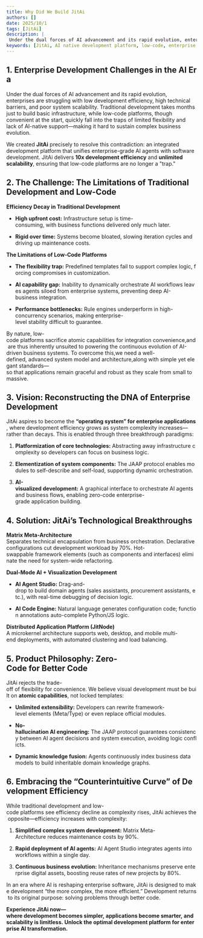 ```yaml
---
title: Why Did We Build JitAi
authors: []
date: 2025/10/1
tags: [JitAi]
description: |
 Under the dual forces of AI advancement and its rapid evolution, enterprises are struggling with low development efficiency, high technical barriers, and poor system scalability. Traditional development takes months just to build basic infrastructure, while low-code platforms, though convenient at the start, quickly fall into the traps of limited flexibility and lack of AI-native support—making it hard to sustain complex business evolution.
keywords: [JitAi, AI native development platform, low-code, enterprise AI, JAAP, Matrix Meta-Architecture, Meta, Type, Instance, AI agents, visual development, JitNode, digital transformation, development efficiency, system scalability]
---
```


## 1. Enterprise Development Challenges in the AI Era

Under the dual forces of AI advancement and its rapid evolution, enterprises are struggling with low development efficiency, high technical barriers, and poor system scalability. Traditional development takes months just to build basic infrastructure, while low-code platforms, though convenient at the start, quickly fall into the traps of limited flexibility and lack of AI-native support—making it hard to sustain complex business evolution.
<!--truncate-->
We created **JitAi** precisely to resolve this contradiction: an integrated development platform that unifies enterprise-grade AI agents with software development. JitAi delivers **10x development efficiency** and **unlimited scalability**, ensuring that low-code platforms are no longer a "trap."

## 2. The Challenge: The Limitations of Traditional Development and Low-Code

**Efficiency Decay in Traditional Development**

*   **High upfront cost:** Infrastructure setup is time-consuming, with business functions delivered only much later.
    
*   **Rigid over time:** Systems become bloated, slowing iteration cycles and driving up maintenance costs.
    

**The Limitations of Low-Code Platforms**

*   **The flexibility trap:** Predefined templates fail to support complex logic, forcing compromises in customization.
    
*   **AI capability gap:** Inability to dynamically orchestrate AI workflows leaves agents siloed from enterprise systems, preventing deep AI-business integration.
    
*   **Performance bottlenecks:** Rule engines underperform in high-concurrency scenarios, making enterprise-level stability difficult to guarantee.
    

By nature, low-code platforms sacrifice atomic capabilities for integration convenience,and are thus inherently unsuited to powering the continuous evolution of AI-driven business systems. To overcome this,we need a well-defined, advanced system model and architecture,along with simple yet elegant standards—so that applications remain graceful and robust as they scale from small to massive.

## 3. Vision: Reconstructing the DNA of Enterprise Development

JitAi aspires to become the **“operating system” for enterprise applications**, where development efficiency grows as system complexity increases—rather than decays. This is enabled through three breakthrough paradigms:

1.  **Platformization of core technologies:** Abstracting away infrastructure complexity so developers can focus on business logic.
    
2.  **Elementization of system components:** The JAAP protocol enables modules to self-describe and self-load, supporting dynamic orchestration.
    
3.  **AI-visualized development:** A graphical interface to orchestrate AI agents and business flows, enabling zero-code enterprise-grade application building.
    


## 4. Solution: JitAi’s Technological Breakthroughs

**Matrix Meta-Architecture** Separates technical encapsulation from business orchestration. Declarative configurations cut development workload by 70%. Hot-swappable framework elements (such as components and interfaces) eliminate the need for system-wide refactoring.

**Dual-Mode AI + Visualization Development**

*   **AI Agent Studio:** Drag-and-drop to build domain agents (sales assistants, procurement assistants, etc.), with real-time debugging of decision logic.
    
*   **AI Code Engine:** Natural language generates configuration code; function annotations auto-complete Python/JS logic.
    

**Distributed Application Platform (JitNode)** A microkernel architecture supports web, desktop, and mobile multi-end deployments, with automated clustering and load balancing.


## 5. Product Philosophy: Zero-Code for Better Code

JitAi rejects the trade-off of flexibility for convenience. We believe visual development must be built on **atomic capabilities**, not locked templates:

*   **Unlimited extensibility:** Developers can rewrite framework-level elements (Meta/Type) or even replace official modules.
    
*   **No-hallucination AI engineering:** The JAAP protocol guarantees consistency between AI agent decisions and system execution, avoiding logic conflicts.
    
*   **Dynamic knowledge fusion:** Agents continuously index business data models to build inheritable domain knowledge graphs.


## 6. Embracing the “Counterintuitive Curve” of Development Efficiency

While traditional development and low-code platforms see efficiency decline as complexity rises, JitAi achieves the opposite—efficiency increases with complexity:

1.  **Simplified complex system development:** Matrix Meta-Architecture reduces maintenance costs by 90%.
    
2.  **Rapid deployment of AI agents:** AI Agent Studio integrates agents into workflows within a single day.
    
3.  **Continuous business evolution:** Inheritance mechanisms preserve enterprise digital assets, boosting reuse rates of new projects by 80%.
    

In an era where AI is reshaping enterprise software, JitAi is designed to make development “the more complex, the more efficient.” Development returns to its original purpose: solving problems through better code.

**Experience JitAi now—where development becomes simpler, applications become smarter, and scalability is limitless. Unlock the optimal development platform for enterprise AI transformation.**
